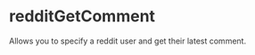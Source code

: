 # redditGetComment
Allows you to specify a reddit user and get their latest comment.

<html>

  <head>
    <title>Get Reddit User's Last Comment</title>
    <style>
        html {
            --bg-Color: whitesmoke;
            --el-bg-color: white;
            --color: #333;
            --text-shadow: text-shadow: 0 0 1px #999;

            height: 100%;
            overflow: hidden;
        }

        body {
            margin: 0;
            position: relative;
            height: 1080px;
            background-color: var(--bg-color);
            color: var(--color);
            overflow: auto;
        }

        #main-container {
            height: 100%;
        }

        #main-container * {
            box-sizing: border-box;
            display: block;
            margin: 16px auto;
            position: relative;
            padding: 0;
            background-color: var(--bg-color);
            color: var(--color);
            font-size: 20px;
            font-weight: bold;
            text-align: center;

            /*border: 1px solid;*/

            outline: none;
        }

        #main-container #background {
            position: absolute;
            top: 0;
            width: 100%;
            height: 100%;
            z-index: -1;
            background: url("https://www.redditstatic.com/amp/img/snoo8.png");
            opacity: .1;
        }

        /*use this container class to make everything inside it inline-block*/
        #main-container * .inline-b * {
            display: inline-block;
        }

        #main-container * .underline {
            display: inline-block;
            border-bottom: 1px solid #666;
        }

        /* Start Element CSS */

        #main-container h1 {
            display: inline-block;
            margin: 8vw auto 70px;
            color: #333;
            font-size: 40px;
            /*letter-spacing: 1px;*/
            text-shadow: var(--text-shadow);
            transform: scaleX(1.25) scaleY(2.5);
        }

        #main-container header,
        #main-container label {
            text-shadow: var(--text-shadow);
        }

        #main-container label {
            margin-right: 16px;
        }

        #main-container input {
            padding: 8px 16px;
            background-color: var(--el-bg-color);
            font-size: 18px;
            color: #404040;
            border: 1px solid darkgray;
            border-radius: 16px;
            box-shadow: 0 1px 2px #999;
        }

        #main-container button {
            margin: 40px auto 56px;
            padding: 14px 50px;
            background-color: #24a0ed;
            color: white;
            border: none;
            border-radius: 4px;
            box-shadow: 0 1px 2px #444;
            cursor: pointer;
        }
        #main-container button:active {
            transform: translateY(2px);
        }

        #main-container output {
            width: 40vw;
            height: 64px;
            padding: 8px 8px 16px;
            color: #212121;
            font-style: italic;
            letter-spacing: 2px;
            text-shadow: 0 0 1px #999, 0 0 4px white;
            border-radius: 8px;
        }

        #main-container footer {
            position: absolute;
            bottom: -16px;
            width: 100%;
            padding: 20px;
            background-color: #222;
            color: whitesmoke;
            font-size: 14px;
            text-align: center;
        }   
    </style>
    <script src="https://ajax.googleapis.com/ajax/libs/angularjs/1.4.8/angular.min.js"></script>
</head>

<body>
    <div id="main-container" data-ng-app="app" data-ng-controller="controller">
        <div id="background"></div>
        <section>
            <header class="underline">
                <h1>Get a Reddit User's Latest Comment</h1>
            </header>
            <div class="inline-b">
                <label>Reddit Username: </label>
                <input data-ng-model="username" data-ng-keypress="checkKey($event)" />
            </div>
            <button ng-click="getComment($event)">Get Comment</button>
        </section>
        <section>
            <header class="underline">Latest Comment:</header>
            <output>{{ comment }}</output>
        </section>
        <footer>&copy; Chase Allen 2017</footer>
    </div>
</body>

<script>
    //get DOM elements
    const username = document.querySelector(`input[data-ng-model="username"]`);

    //invoke angular
    angular.module(`app`, []).controller(`controller`, ($scope, $timeout) => {
        const s = $scope;

        let xhr,
            resp;

        //error handling
        s.tryAnother = () => {
            $timeout(() => {
                s.comment = `Please try another one.`;
                $timeout(() => {
                    s.username = null;
                    $timeout(() => { username.focus(); }, 300);
                }, 333);
            }, 2000);
        }

        //http request to retrieve data
        s.getComment = ev => {
            if (!s.username) {
                s.comment = `Plese input a username.`;
                $timeout(() => { username.focus(); }, 0);
                console.log(s.username);
            } else if ((/[^a-zA-Z0-9_-]/gm).test(s.username)) {
                s.comment = `Hmm... That doesn't look like a valid username.`;
                s.tryAnother();
            } else {
                try {
                    xhr = new XMLHttpRequest();
                    xhr.open(`get`, `https://www.reddit.com/user/${s.username}.json`, false);
                    xhr.send();
                    resp = JSON.parse(xhr.responseText);

                    if (!resp.data) {
                        s.comment = `Oops! That user doesn't seem to exist..`;
                        s.tryAnother();
                    } else {
                        s.comment = resp.data.children[0].data.body;
                    }
                } catch (err) {
                    console.log(err);
                    s.comment = `Whoops! There was an error. :( Please try again.`;
                    s.tryAnother();
                }
            }

            if (s.comment == "" || s.comment == null || s.comment == undefined) {
                s.comment = `Whoops! There was an error. :( Please try again.`;
                s.tryAnother();
            }
        }

        //handles key press on input
        s.checkKey = ev => {
            if (ev.keyCode === 13) {
                s.getComment();
            }
        }
    });
</script>

</html>
